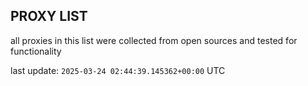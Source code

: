 ## PROXY LIST

all proxies in this list were collected from open sources and tested for functionality

last update: `2025-03-24 02:44:39.145362+00:00` UTC